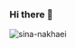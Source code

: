 ### Hi there 👋

<!--
**sina-nakhaei/sina-nakhaei** is a ✨ _special_ ✨ repository because its `README.md` (this file) appears on your GitHub profile.

Here are some ideas to get you started:

- 🔭 I’m currently working on ...
- 🌱 I’m currently learning ...
- 👯 I’m looking to collaborate on ...
- 🤔 I’m looking for help with ...
- 💬 Ask me about ...
- 📫 How to reach me: ...
- 😄 Pronouns: ...
- ⚡ Fun fact: ...
-->


<img src="https://github-readme-stats.vercel.app/api?username=sina-nakhaei&show_icons=true&count_private=true&theme=default&bg_color=00000000&text_color=c9d1d9&hide_rank=false" alt="sina-nakhaei" />
